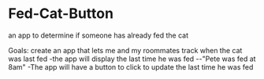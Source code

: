 # Fed-Cat-Button
 an app to determine if someone has already fed the cat

Goals:
create an app that lets me and my roommates track when the cat was last fed
-the app will display the last time he was fed
--"Pete was fed at 8am"
-The app will have a button to click to update the last time he was fed